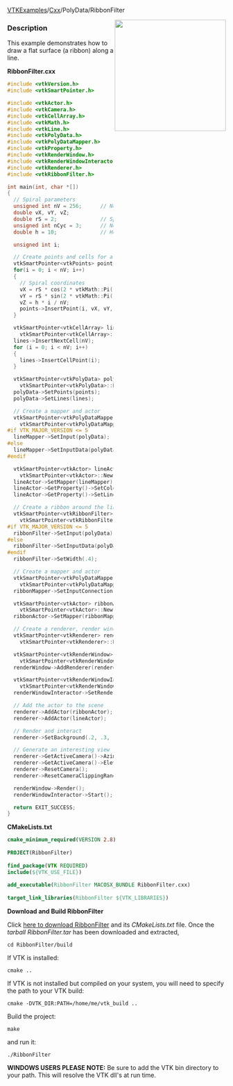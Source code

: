 [VTKExamples](/home/)/[Cxx](/Cxx)/PolyData/RibbonFilter

<img align="right" src="https://github.com/lorensen/VTKExamples/blob/gh-pages/Testing/Baseline/PolyData/TestRibbonFilter.png?raw=true" width="256" />

### Description
This example demonstrates how to draw a flat surface (a ribbon) along a line.

**RibbonFilter.cxx**
```c++
#include <vtkVersion.h>
#include <vtkSmartPointer.h>

#include <vtkActor.h>
#include <vtkCamera.h>
#include <vtkCellArray.h>
#include <vtkMath.h>
#include <vtkLine.h>
#include <vtkPolyData.h>
#include <vtkPolyDataMapper.h>
#include <vtkProperty.h>
#include <vtkRenderWindow.h>
#include <vtkRenderWindowInteractor.h>
#include <vtkRenderer.h>
#include <vtkRibbonFilter.h>

int main(int, char *[])
{
  // Spiral parameters
  unsigned int nV = 256;      // No. of vertices
  double vX, vY, vZ;
  double rS = 2;              // Spiral radius
  unsigned int nCyc = 3;      // No. of spiral cycles
  double h = 10;              // Height

  unsigned int i;

  // Create points and cells for a spiral
  vtkSmartPointer<vtkPoints> points = vtkSmartPointer<vtkPoints>::New();
  for(i = 0; i < nV; i++)
  {
    // Spiral coordinates
    vX = rS * cos(2 * vtkMath::Pi() * nCyc * i / (nV - 1));
    vY = rS * sin(2 * vtkMath::Pi() * nCyc * i / (nV - 1));
    vZ = h * i / nV;
    points->InsertPoint(i, vX, vY, vZ);
  }

  vtkSmartPointer<vtkCellArray> lines =
    vtkSmartPointer<vtkCellArray>::New();
  lines->InsertNextCell(nV);
  for (i = 0; i < nV; i++)
  {
    lines->InsertCellPoint(i);
  }

  vtkSmartPointer<vtkPolyData> polyData =
    vtkSmartPointer<vtkPolyData>::New();
  polyData->SetPoints(points);
  polyData->SetLines(lines);

  // Create a mapper and actor
  vtkSmartPointer<vtkPolyDataMapper> lineMapper =
    vtkSmartPointer<vtkPolyDataMapper>::New();
#if VTK_MAJOR_VERSION <= 5
  lineMapper->SetInput(polyData);
#else
  lineMapper->SetInputData(polyData);
#endif

  vtkSmartPointer<vtkActor> lineActor =
    vtkSmartPointer<vtkActor>::New();
  lineActor->SetMapper(lineMapper);
  lineActor->GetProperty()->SetColor(.8, .4, .2);
  lineActor->GetProperty()->SetLineWidth(3);

  // Create a ribbon around the line
  vtkSmartPointer<vtkRibbonFilter> ribbonFilter =
    vtkSmartPointer<vtkRibbonFilter>::New();
#if VTK_MAJOR_VERSION <= 5
  ribbonFilter->SetInput(polyData);
#else
  ribbonFilter->SetInputData(polyData);
#endif
  ribbonFilter->SetWidth(.4);

  // Create a mapper and actor
  vtkSmartPointer<vtkPolyDataMapper> ribbonMapper =
    vtkSmartPointer<vtkPolyDataMapper>::New();
  ribbonMapper->SetInputConnection(ribbonFilter->GetOutputPort());

  vtkSmartPointer<vtkActor> ribbonActor =
    vtkSmartPointer<vtkActor>::New();
  ribbonActor->SetMapper(ribbonMapper);

  // Create a renderer, render window, and interactor
  vtkSmartPointer<vtkRenderer> renderer =
    vtkSmartPointer<vtkRenderer>::New();

  vtkSmartPointer<vtkRenderWindow> renderWindow =
    vtkSmartPointer<vtkRenderWindow>::New();
  renderWindow->AddRenderer(renderer);

  vtkSmartPointer<vtkRenderWindowInteractor> renderWindowInteractor =
    vtkSmartPointer<vtkRenderWindowInteractor>::New();
  renderWindowInteractor->SetRenderWindow(renderWindow);

  // Add the actor to the scene
  renderer->AddActor(ribbonActor);
  renderer->AddActor(lineActor);

  // Render and interact
  renderer->SetBackground(.2, .3, .4);

  // Generate an interesting view
  renderer->GetActiveCamera()->Azimuth(40);
  renderer->GetActiveCamera()->Elevation(30);
  renderer->ResetCamera();
  renderer->ResetCameraClippingRange();

  renderWindow->Render();
  renderWindowInteractor->Start();

  return EXIT_SUCCESS;
}
```
**CMakeLists.txt**
```cmake
cmake_minimum_required(VERSION 2.8)
 
PROJECT(RibbonFilter)
 
find_package(VTK REQUIRED)
include(${VTK_USE_FILE})
 
add_executable(RibbonFilter MACOSX_BUNDLE RibbonFilter.cxx)
 
target_link_libraries(RibbonFilter ${VTK_LIBRARIES})
```

**Download and Build RibbonFilter**

Click [here to download RibbonFilter](https://github.com/lorensen/VTKWikiExamplesTarballs/raw/master/RibbonFilter.tar) and its *CMakeLists.txt* file.
Once the *tarball RibbonFilter.tar* has been downloaded and extracted,
```
cd RibbonFilter/build 
```
If VTK is installed:
```
cmake ..
```
If VTK is not installed but compiled on your system, you will need to specify the path to your VTK build:
```
cmake -DVTK_DIR:PATH=/home/me/vtk_build ..
```
Build the project:
```
make
```
and run it:
```
./RibbonFilter
```
**WINDOWS USERS PLEASE NOTE:** Be sure to add the VTK bin directory to your path. This will resolve the VTK dll's at run time.

